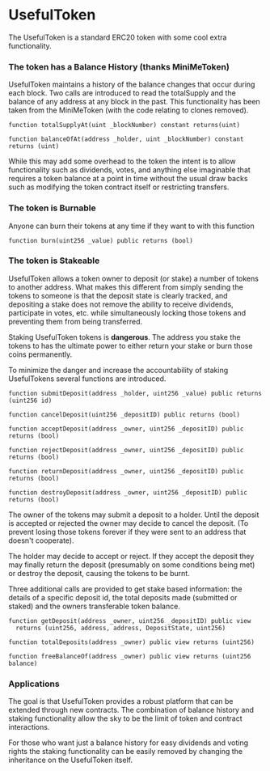 # UsefulToken
The UsefulToken is a standard ERC20 token with some cool extra functionality.
### The token has a Balance History (thanks MiniMeToken)
UsefulToken maintains a history of the balance changes that occur during each block. Two calls are introduced to read the totalSupply and the balance of any address at any block in the past. This functionality has been taken from the MiniMeToken (with the code relating to clones removed).
```
function totalSupplyAt(uint _blockNumber) constant returns(uint)

function balanceOfAt(address _holder, uint _blockNumber) constant returns (uint)
```
While this may add some overhead to the token the intent is to allow functionality such as dividends, votes, and anything else imaginable that requires a token balance at a point in time without the usual draw backs such as modifying the token contract itself or restricting transfers.
### The token is Burnable
Anyone can burn their tokens at any time if they want to with this function
```
function burn(uint256 _value) public returns (bool)
```
### The token is Stakeable
UsefulToken allows a token owner to deposit (or stake) a number of tokens to another address. What makes this different from simply sending the tokens to someone is that the deposit state is clearly tracked, and depositing a stake does not remove the ability to receive dividends, participate in votes, etc. while simultaneously locking those tokens and preventing them from being transferred.

Staking UsefulToken tokens is **dangerous**. The address you stake the tokens to has the ultimate power to either return your stake or burn those coins permanently.

To minimize the danger and increase the accountability of staking UsefulTokens several functions are introduced.

```
function submitDeposit(address _holder, uint256 _value) public returns (uint256 id)

function cancelDeposit(uint256 _depositID) public returns (bool)

function acceptDeposit(address _owner, uint256 _depositID) public returns (bool)

function rejectDeposit(address _owner, uint256 _depositID) public returns (bool)

function returnDeposit(address _owner, uint256 _depositID) public returns (bool)

function destroyDeposit(address _owner, uint256 _depositID) public returns (bool)
```

The owner of the tokens may submit a deposit to a holder. Until the deposit is accepted or rejected the owner may decide to cancel the deposit. (To prevent losing those tokens forever if they were sent to an address that doesn't cooperate).

The holder may decide to accept or reject. If they accept the deposit they may finally return the deposit (presumably on some conditions being met) or destroy the deposit, causing the tokens to be burnt.

Three additional calls are provided to get stake based information: the details of a specific deposit id, the total deposits made (submitted or staked) and the owners transferable token balance.

```
function getDeposit(address _owner, uint256 _depositID) public view
  returns (uint256, address, address, DepositState, uint256)

function totalDeposits(address _owner) public view returns (uint256)

function freeBalanceOf(address _owner) public view returns (uint256 balance)
```  

### Applications
The goal is that UsefulToken provides a robust platform that can be extended through new contracts. The combination of balance history and staking functionality allow the sky to be the limit of token and contract interactions.

For those who want just a balance history for easy dividends and voting rights the staking functionality can be easily removed by changing the inheritance on the UsefulToken itself.
